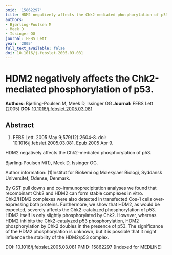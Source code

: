 ```yaml
---
pmid: '15862297'
title: HDM2 negatively affects the Chk2-mediated phosphorylation of p53.
authors:
- Bjørling-Poulsen M
- Meek D
- Issinger OG
journal: FEBS Lett
year: '2005'
full_text_available: false
doi: 10.1016/j.febslet.2005.03.081
---
```


# HDM2 negatively affects the Chk2-mediated phosphorylation of p53.
**Authors:** Bjørling-Poulsen M, Meek D, Issinger OG
**Journal:** FEBS Lett (2005)
**DOI:** [10.1016/j.febslet.2005.03.081](https://doi.org/10.1016/j.febslet.2005.03.081)

## Abstract

1. FEBS Lett. 2005 May 9;579(12):2604-8. doi: 10.1016/j.febslet.2005.03.081. Epub
 2005 Apr 9.

HDM2 negatively affects the Chk2-mediated phosphorylation of p53.

Bjørling-Poulsen M(1), Meek D, Issinger OG.

Author information:
(1)Institut for Biokemi og Molekylaer Biologi, Syddansk Universitet, Odense, 
Denmark.

By GST pull downs and co-immunoprecipitation analyses we found that recombinant 
Chk2 and HDM2 can form stable complexes in vitro. Chk2/HDM2 complexes were also 
detected in transfected Cos-1 cells over-expressing both proteins. Furthermore, 
we show that HDM2, as would be expected, severely affects the Chk2-catalyzed 
phosphorylation of p53. HDM2 itself is only slightly phosphorylated by Chk2. 
However, whereas HDM2 inhibits the Chk2-catalyzed p53 phosphorylation, HDM2 
phosphorylation by Chk2 doubles in the presence of p53. The significance of the 
HDM2 phosphorylation is unknown, but it is possible that it might influence the 
stability of the HDM2/p53 complex.

DOI: 10.1016/j.febslet.2005.03.081
PMID: 15862297 [Indexed for MEDLINE]
